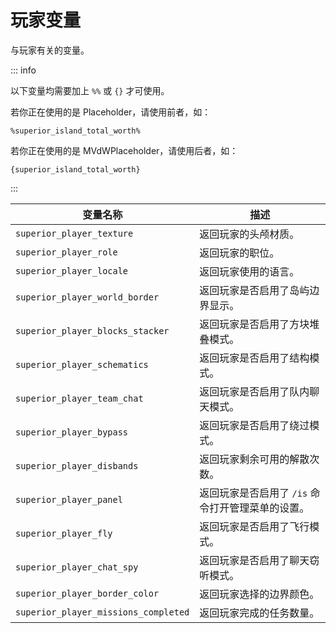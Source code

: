 # 玩家变量

与玩家有关的变量。

::: info

以下变量均需要加上 `%%` 或 `{}` 才可使用。

若你正在使用的是 Placeholder，请使用前者，如：

`%superior_island_total_worth%`

若你正在使用的是 MVdWPlaceholder，请使用后者，如：

`{superior_island_total_worth}`

:::

|变量名称|描述|
|---|---|
|`superior_player_texture`|返回玩家的头颅材质。|
|`superior_player_role`|返回玩家的职位。|
|`superior_player_locale`|返回玩家使用的语言。|
|`superior_player_world_border`|返回玩家是否启用了岛屿边界显示。|
|`superior_player_blocks_stacker`|返回玩家是否启用了方块堆叠模式。|
|`superior_player_schematics`|返回玩家是否启用了结构模式。|
|`superior_player_team_chat`|返回玩家是否启用了队内聊天模式。|
|`superior_player_bypass`|返回玩家是否启用了绕过模式。|
|`superior_player_disbands`|返回玩家剩余可用的解散次数。|
|`superior_player_panel`|返回玩家是否启用了 `/is` 命令打开管理菜单的设置。|
|`superior_player_fly`|返回玩家是否启用了飞行模式。|
|`superior_player_chat_spy`|返回玩家是否启用了聊天窃听模式。|
|`superior_player_border_color`|返回玩家选择的边界颜色。|
|`superior_player_missions_completed`|返回玩家完成的任务数量。|